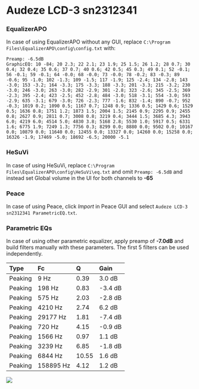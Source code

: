 # Audeze LCD-3 sn2312341

### EqualizerAPO
In case of using EqualizerAPO without any GUI, replace `C:\Program Files\EqualizerAPO\config\config.txt`
with:
```
Preamp: -6.5dB
GraphicEQ: 10 -84; 20 2.3; 22 2.1; 23 1.9; 25 1.5; 26 1.2; 28 0.7; 30 0.4; 32 0.4; 35 0.6; 37 0.7; 40 0.6; 42 0.5; 45 0.3; 49 0.1; 52 -0.1; 56 -0.1; 59 -0.1; 64 -0.0; 68 -0.0; 73 -0.0; 78 -0.2; 83 -0.3; 89 -0.6; 95 -1.0; 102 -1.3; 109 -1.5; 117 -1.9; 125 -2.4; 134 -2.8; 143 -3.0; 153 -3.2; 164 -3.3; 175 -3.3; 188 -3.3; 201 -3.3; 215 -3.2; 230 -3.0; 246 -3.0; 263 -3.0; 282 -2.9; 301 -2.8; 323 -2.6; 345 -2.5; 369 -2.3; 395 -2.4; 423 -2.5; 452 -2.8; 484 -3.0; 518 -3.1; 554 -3.0; 593 -2.9; 635 -3.1; 679 -3.0; 726 -2.3; 777 -1.6; 832 -1.4; 890 -0.7; 952 -0.3; 1019 0.2; 1090 0.5; 1167 0.7; 1248 0.9; 1336 0.5; 1429 0.6; 1529 0.5; 1636 0.8; 1751 1.2; 1873 1.5; 2004 1.5; 2145 0.9; 2295 0.9; 2455 0.8; 2627 0.9; 2811 0.7; 3008 0.8; 3219 0.4; 3444 1.5; 3685 4.3; 3943 6.0; 4219 6.0; 4514 5.0; 4830 3.8; 5168 2.8; 5530 1.0; 5917 0.5; 6331 1.6; 6775 1.9; 7249 1.3; 7756 0.3; 8299 0.0; 8880 0.0; 9502 0.0; 10167 0.0; 10879 0.0; 11640 0.0; 12455 0.0; 13327 0.0; 14260 0.0; 15258 0.0; 16326 -1.9; 17469 -5.0; 18692 -6.5; 20000 -5.1
```

### HeSuVi
In case of using HeSuVi, replace `C:\Program Files\EqualizerAPO\config\HeSuVi\eq.txt` and omit `Preamp:
-6.5dB` and instead set Global volume in the UI for both channels to **-65**

### Peace
In case of using Peace, click *Import* in Peace GUI and select `Audeze LCD-3 sn2312341 ParametricEQ.txt`.

### Parametric EQs
In case of using other parametric equalizer, apply preamp of **-7.0dB** and build filters manually with
these parameters. The first 5 filters can be used independently.

| Type    | Fc        |     Q | Gain    |
|:--------|:----------|:------|:--------|
| Peaking | 9 Hz      |  0.39 | 3.0 dB  |
| Peaking | 198 Hz    |  0.83 | -3.4 dB |
| Peaking | 575 Hz    |  2.03 | -2.8 dB |
| Peaking | 4210 Hz   |  2.74 | 6.2 dB  |
| Peaking | 29177 Hz  |  1.81 | -7.4 dB |
| Peaking | 720 Hz    |  4.15 | -0.9 dB |
| Peaking | 1566 Hz   |  0.97 | 1.1 dB  |
| Peaking | 3239 Hz   |  6.85 | -1.8 dB |
| Peaking | 6844 Hz   | 10.55 | 1.6 dB  |
| Peaking | 158895 Hz |  4.12 | 1.2 dB  |

![](https://raw.githubusercontent.com/jaakkopasanen/AutoEq/master/results/innerfidelity/sbaf-serious/Audeze%20LCD-3%20sn2312341/Audeze%20LCD-3%20sn2312341.png)